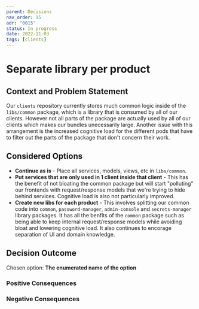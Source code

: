 ```yaml
---
parent: Decisions
nav_order: 15
adr: "0015"
status: In progress
date: 2022-11-03
tags: [clients]
---
```


# Separate library per product

## Context and Problem Statement

Our `clients` repository currently stores much common logic inside of the `libs/common` package,
which is a library that is consumed by all of our clients. However not all parts of the package are
actually used by all of our clients which makes our bundles unecessarily large. Another issue with
this arrangement is the increased cognitive load for the different pods that have to filter out the
parts of the package that don't concern their work.

## Considered Options

- **Continue as is** - Place all services, models, views, etc in `libs/common`.
- **Put services that are only used in 1 client inside that client** - This has the benefit of not
  bloating the common package but will start "polluting" our frontends with request/response models
  that we're trying to hide behind services. Cognitive load is also not particularly improved.
- **Create new libs for each product** - This involves splitting our common code into `common`,
  `password-manager`, `admin-console` and `secrets-manager` library packages. It has all the benfits
  of the `common` package such as being able to keep internal request/response models while avoiding
  bloat and lowering cognitive load. It also continues to encorage separation of UI and domain
  knowledge.

## Decision Outcome

Chosen option: **The enumerated name of the option**

<!-- optional: brief reason for decision **or** the positive/negative consequences sections below -->

### Positive Consequences <!-- optional -->

### Negative Consequences <!-- optional -->
